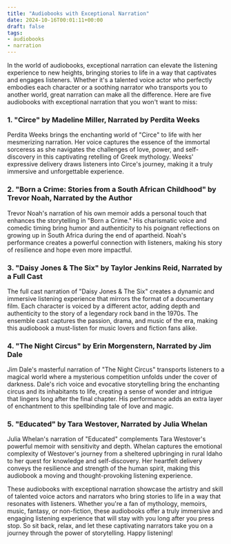 ```yaml
---
title: "Audiobooks with Exceptional Narration"
date: 2024-10-16T00:01:11+00:00
draft: false
tags: 
- audiobooks
- narration
---
```


In the world of audiobooks, exceptional narration can elevate the listening experience to new heights, bringing stories to life in a way that captivates and engages listeners. Whether it's a talented voice actor who perfectly embodies each character or a soothing narrator who transports you to another world, great narration can make all the difference. Here are five audiobooks with exceptional narration that you won't want to miss:

### 1. "Circe" by Madeline Miller, Narrated by Perdita Weeks

Perdita Weeks brings the enchanting world of "Circe" to life with her mesmerizing narration. Her voice captures the essence of the immortal sorceress as she navigates the challenges of love, power, and self-discovery in this captivating retelling of Greek mythology. Weeks' expressive delivery draws listeners into Circe's journey, making it a truly immersive and unforgettable experience.

### 2. "Born a Crime: Stories from a South African Childhood" by Trevor Noah, Narrated by the Author

Trevor Noah's narration of his own memoir adds a personal touch that enhances the storytelling in "Born a Crime." His charismatic voice and comedic timing bring humor and authenticity to his poignant reflections on growing up in South Africa during the end of apartheid. Noah's performance creates a powerful connection with listeners, making his story of resilience and hope even more impactful.

### 3. "Daisy Jones & The Six" by Taylor Jenkins Reid, Narrated by a Full Cast

The full cast narration of "Daisy Jones & The Six" creates a dynamic and immersive listening experience that mirrors the format of a documentary film. Each character is voiced by a different actor, adding depth and authenticity to the story of a legendary rock band in the 1970s. The ensemble cast captures the passion, drama, and music of the era, making this audiobook a must-listen for music lovers and fiction fans alike.

### 4. "The Night Circus" by Erin Morgenstern, Narrated by Jim Dale

Jim Dale's masterful narration of "The Night Circus" transports listeners to a magical world where a mysterious competition unfolds under the cover of darkness. Dale's rich voice and evocative storytelling bring the enchanting circus and its inhabitants to life, creating a sense of wonder and intrigue that lingers long after the final chapter. His performance adds an extra layer of enchantment to this spellbinding tale of love and magic.

### 5. "Educated" by Tara Westover, Narrated by Julia Whelan

Julia Whelan's narration of "Educated" complements Tara Westover's powerful memoir with sensitivity and depth. Whelan captures the emotional complexity of Westover's journey from a sheltered upbringing in rural Idaho to her quest for knowledge and self-discovery. Her heartfelt delivery conveys the resilience and strength of the human spirit, making this audiobook a moving and thought-provoking listening experience.

These audiobooks with exceptional narration showcase the artistry and skill of talented voice actors and narrators who bring stories to life in a way that resonates with listeners. Whether you're a fan of mythology, memoirs, music, fantasy, or non-fiction, these audiobooks offer a truly immersive and engaging listening experience that will stay with you long after you press stop. So sit back, relax, and let these captivating narrators take you on a journey through the power of storytelling. Happy listening!